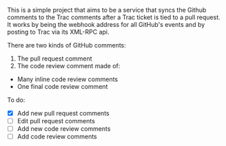 This is a simple project that aims to be a service that syncs the Github comments to the Trac comments after a Trac ticket is tied to a pull request. It works by being the webhook address for all GitHub's events and by posting to Trac via its XML-RPC api.

There are two kinds of GitHub comments:

1. The pull request comment
2. The code review comment made of:

- Many inline code review comments
- One final code review comment

To do:

- [x] Add new pull request comments
- [ ] Edit pull request comments
- [ ] Add new code review comments
- [ ] Add code review comments
